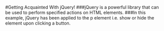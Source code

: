 #Getting Acquainted With jQuery!
###jQuery is a powerful library that can be used to perform specified actions on HTML elements.
###In this example, jQuery has been applied to the p element i.e. show or hide the element upon clicking a button.